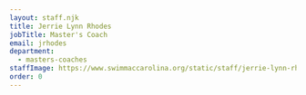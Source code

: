 ```yaml
---
layout: staff.njk
title: Jerrie Lynn Rhodes
jobTitle: Master's Coach
email: jrhodes
department:
  - masters-coaches
staffImage: https://www.swimmaccarolina.org/static/staff/jerrie-lynn-rhodes.jpg
order: 0
---
```

